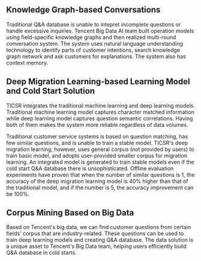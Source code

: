 ## Knowledge Graph-based Conversations
Traditional Q&A database is unable to intepret incomplete questions or handle excessive inquiries. Tencent Big Data AI team built operation models using field-specific knowledge graphs and then realized multi-round conversation system. The system uses natural language understanding technology to identify parts of customer intentions, search knowledge graph network and ask customers for explanations. The system also has context memory.

## Deep Migration Learning-based Learning Model and Cold Start Solution
TICSR integrates the traditional machine learning and deep learning models. Traditional machine learning model captures character matched information while deep learning model captures question semantic correlations. Having both of them makes the system more reliable regardless of data volumes.

Traditional customer service systems is based on question matching, has few similar questions, and is unable to train a stable model. TICSR's deep migration learning, however, uses general corpus (not provided by users) to train basic model, and adopts user-provided smaller corpus for migration learning. An integrated model is generated to train stable models even if the cold start Q&A database there is unsophisticated. Offline evaluation experiments have proven that when the number of similar questions is 1, the accuracy of the deep migration learning model is 40% higher than that of the traditional model, and if the number is 5, the accuracy improvement can be 100%.

## Corpus Mining Based on Big Data
Based on Tencent's big data, we can find customer questions from certain fields' corpus that are industry-related. These questions can be used to train deep learning models and creating Q&A database. The data solution is a unique asset to Tencent's Big Data team, helping users efficiently build Q&A database in cold starts.
